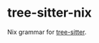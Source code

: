tree-sitter-nix
================

Nix grammar for [tree-sitter](https://github.com/tree-sitter/tree-sitter).